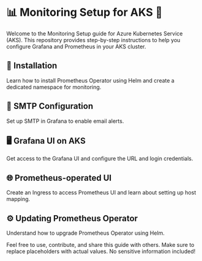 # 📊 Monitoring Setup for AKS 🚀

Welcome to the Monitoring Setup guide for Azure Kubernetes Service (AKS). This repository provides step-by-step instructions to help you configure Grafana and Prometheus in your AKS cluster.

## 🔧 Installation

Learn how to install Prometheus Operator using Helm and create a dedicated namespace for monitoring.

## 📩 SMTP Configuration

Set up SMTP in Grafana to enable email alerts.

## 🖥️ Grafana UI on AKS

Get access to the Grafana UI and configure the URL and login credentials.

## 🌐 Prometheus-operated UI

Create an Ingress to access Prometheus UI and learn about setting up host mapping.

## ⚙️ Updating Prometheus Operator

Understand how to upgrade Prometheus Operator using Helm.

Feel free to use, contribute, and share this guide with others. Make sure to replace placeholders with actual values. No sensitive information included!
